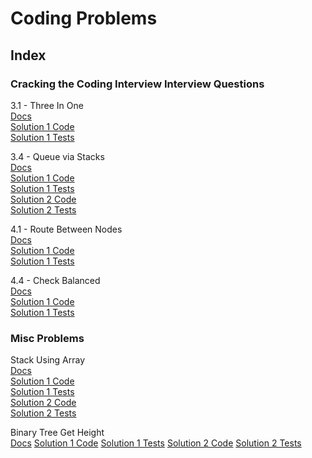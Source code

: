 # Coding Problems

## Index

### Cracking the Coding Interview Interview Questions

3.1 - Three In One  
[Docs](https://github.com/devin5885/CodingProblems/blob/master/CodingProblems/MultipleStacksUsingSingleArray/MultipleStacksUsingSingleArray.md)  
[Solution 1 Code](https://github.com/devin5885/CodingProblems/blob/master/CodingProblems/MultipleStacksUsingSingleArray/MultipleStacksUsingSingleArray1FixedSizeComplete.cs)  
[Solution 1 Tests](https://github.com/devin5885/CodingProblems/blob/master/CodingProblems/MultipleStacksUsingSingleArray/MultipleStacksUsingSingleArray1FixedSizeCompleteTests.cs)  

3.4 - Queue via Stacks  
[Docs](https://github.com/devin5885/CodingProblems/blob/master/CodingProblems/Queue/Stacks/QueueViaStacks.md)  
[Solution 1 Code](https://github.com/devin5885/CodingProblems/blob/master/CodingProblems/Queue/Stacks/QueueViaStacks1SimpleComplete.cs)  
[Solution 1 Tests](https://github.com/devin5885/CodingProblems/blob/master/CodingProblems/Queue/Stacks/QueueViaStacks1SimpleCompleteTests.cs)  
[Solution 2 Code](https://github.com/devin5885/CodingProblems/blob/master/CodingProblems/Queue/Stacks/QueueViaStacks2OptimizedComplete.cs)  
[Solution 2 Tests](https://github.com/devin5885/CodingProblems/blob/master/CodingProblems/Queue/Stacks/QueueViaStacks2OptimizedCompleteTests.cs)  

4.1 - Route Between Nodes  
[Docs](https://github.com/devin5885/CodingProblems/blob/master/CodingProblems/Graph/RouteBetweenNodes/GraphIsRouteBetweenNodes.md)  
[Solution 1 Code](https://github.com/devin5885/CodingProblems/blob/master/CodingProblems/Graph/RouteBetweenNodes/GraphIsRouteBetweenNodes1DFSComplete.cs)  
[Solution 1 Tests](https://github.com/devin5885/CodingProblems/blob/master/CodingProblems/Graph/RouteBetweenNodes/GraphIsRouteBetweenNodes1DFSCompleteTests.cs)  

4.4 - Check Balanced  
[Docs](https://github.com/devin5885/CodingProblems/tree/master/CodingProblems/BinaryTree/CheckBalanced)  
[Solution 1 Code](https://github.com/devin5885/CodingProblems/blob/master/CodingProblems/BinaryTree/CheckBalanced/BinaryTreeCheckBalanced1RecursiveComplete.cs)  
[Solution 1 Tests](https://github.com/devin5885/CodingProblems/blob/master/CodingProblems/BinaryTree/CheckBalanced/BinaryTreeCheckBalanced1RecursiveCompleteTests.cs)  

### Misc Problems

Stack Using Array  
[Docs](https://github.com/devin5885/CodingProblems/blob/master/CodingProblems/Stack/UsingArray/StackUsingArray.md)  
[Solution 1 Code](https://github.com/devin5885/CodingProblems/blob/master/CodingProblems/Stack/UsingArray/StackUsingArray1FixedSizeComplete.cs)  
[Solution 1 Tests](https://github.com/devin5885/CodingProblems/blob/master/CodingProblems/Stack/UsingArray/StackUsingArray1FixedSizeCompleteTests.cs)  
[Solution 2 Code](https://github.com/devin5885/CodingProblems/blob/master/CodingProblems/Stack/UsingArray/StackUsingArray2VariableSizeComplete.cs)  
[Solution 2 Tests](https://github.com/devin5885/CodingProblems/blob/master/CodingProblems/Stack/UsingArray/StackUsingArray2VariableSizeCompleteTests.cs)  

Binary Tree Get Height  
[Docs](https://github.com/devin5885/CodingProblems/blob/master/CodingProblems/BinaryTree/GetHeight/BinaryTreeGetHeight.md)
[Solution 1 Code](https://github.com/devin5885/CodingProblems/blob/master/CodingProblems/BinaryTree/GetHeight/BinaryTreeGetHeight1RecursiveComplete.cs)
[Solution 1 Tests](https://github.com/devin5885/CodingProblems/blob/master/CodingProblems/BinaryTree/GetHeight/BinaryTreeGetHeight1RecursiveCompleteTests.cs)
[Solution 2 Code](https://github.com/devin5885/CodingProblems/blob/master/CodingProblems/BinaryTree/GetHeight/BinaryTreeGetHeight2IterativeComplete.cs)
[Solution 2 Tests](https://github.com/devin5885/CodingProblems/blob/master/CodingProblems/BinaryTree/GetHeight/BinaryTreeGetHeight2IterativeCompleteTests.cs)
